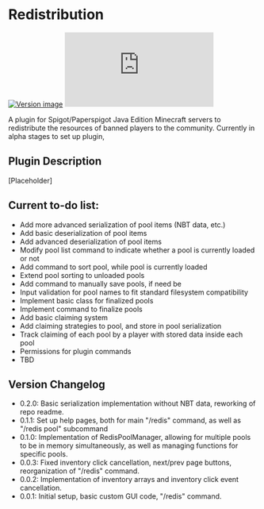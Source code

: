# Redistribution
[![Version image](https://img.shields.io/badge/Version-0.2.0-green)](https://github.com/d-mckee/redistribution/commits/master) ![Current size of plugin JAR](https://img.shields.io/github/size/d-mckee/redistribution/target/RedistributionPlugin-0.2.0.jar)

A plugin for Spigot/Paperspigot Java Edition Minecraft servers to redistribute the resources of banned players to the community. Currently in alpha stages to set up plugin, 

## Plugin Description

[Placeholder]

## Current to-do list:

- Add more advanced serialization of pool items (NBT data, etc.)
- Add basic deserialization of pool items
- Add advanced deserialization of pool items
- Modify pool list command to indicate whether a pool is currently loaded or not
- Add command to sort pool, while pool is currently loaded
- Extend pool sorting to unloaded pools
- Add command to manually save pools, if need be
- Input validation for pool names to fit standard filesystem compatibility
- Implement basic class for finalized pools
- Implement command to finalize pools
- Add basic claiming system
- Add claiming strategies to pool, and store in pool serialization
- Track claiming of each pool by a player with stored data inside each pool
- Permissions for plugin commands
- TBD

## Version Changelog

- 0.2.0: Basic serialization implementation without NBT data, reworking of repo readme.
- 0.1.1: Set up help pages, both for main "/redis" command, as well as "/redis pool" subcommand
- 0.1.0: Implementation of RedisPoolManager, allowing for multiple pools to be in memory simultaneously, as well as managing functions for specific pools.
- 0.0.3: Fixed inventory click cancellation, next/prev page buttons, reorganization of "/redis" command.
- 0.0.2: Implementation of inventory arrays and inventory click event cancellation.
- 0.0.1: Initial setup, basic custom GUI code, "/redis" command.
